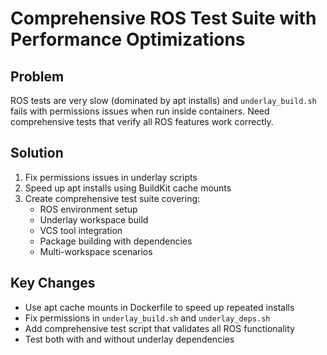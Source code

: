 # Comprehensive ROS Test Suite with Performance Optimizations

## Problem
ROS tests are very slow (dominated by apt installs) and `underlay_build.sh` fails with permissions issues when run inside containers. Need comprehensive tests that verify all ROS features work correctly.

## Solution
1. Fix permissions issues in underlay scripts
2. Speed up apt installs using BuildKit cache mounts
3. Create comprehensive test suite covering:
   - ROS environment setup
   - Underlay workspace build
   - VCS tool integration
   - Package building with dependencies
   - Multi-workspace scenarios

## Key Changes
- Use apt cache mounts in Dockerfile to speed up repeated installs
- Fix permissions in `underlay_build.sh` and `underlay_deps.sh`
- Add comprehensive test script that validates all ROS functionality
- Test both with and without underlay dependencies
